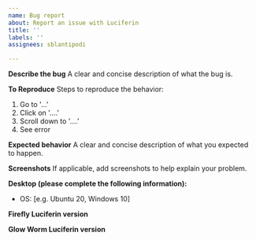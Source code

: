 ```yaml
---
name: Bug report
about: Report an issue with Luciferin
title: ''
labels: ''
assignees: sblantipodi

---
```


**Describe the bug**
A clear and concise description of what the bug is.

**To Reproduce**
Steps to reproduce the behavior:
1. Go to '...'
2. Click on '....'
3. Scroll down to '....'
4. See error

**Expected behavior**
A clear and concise description of what you expected to happen.

**Screenshots**
If applicable, add screenshots to help explain your problem.

**Desktop (please complete the following information):**
 - OS: [e.g. Ubuntu 20, Windows 10]

**Firefly Luciferin version**

**Glow Worm Luciferin version**
